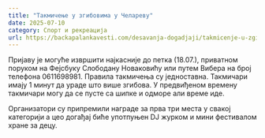 ```yaml
---
title: "Такмичење у згибовима у Челареву"
date: 2025-07-10
category: Спорт и рекреација
url: https://backapalankavesti.com/desavanja-dogadjaji/takmicenje-u-zgibovima-u-celarevu/
---
```


Пријаву је могуће извршити најкасније до петка (18.07.), приватном поруком на Фејсбуку Слободану Новаковићу или путем Вибера на број телефона 0611698981. Правила такмичења су једноставна. Такмичари имају 1 минут да ураде што више згибова. У предвиђеном времену такмичари могу да се пусте са шипке и одморе али време иде.

Организатори су припремили награде за прва три места у свакој категорији а цео догађај биће употпуњен DJ журком и мини фестивалом хране за децу.
